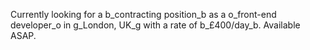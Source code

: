 Currently looking for a b_contracting position_b as a o_front-end developer_o in g_London, UK_g with a rate of b_£400/day_b. Available <span class="highlight-green">ASAP</span>.